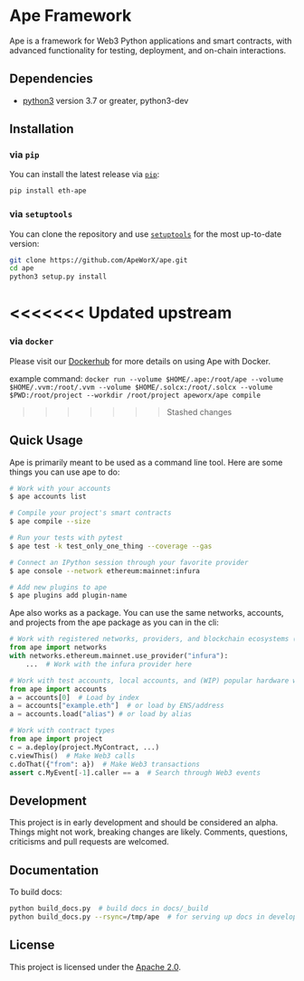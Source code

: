 # Ape Framework

Ape is a framework for Web3 Python applications and smart contracts, with advanced functionality for testing, deployment, and on-chain interactions.

## Dependencies

* [python3](https://www.python.org/downloads) version 3.7 or greater, python3-dev

## Installation

### via `pip`

You can install the latest release via [`pip`](https://pypi.org/project/pip/):

```bash
pip install eth-ape
```

### via `setuptools`

You can clone the repository and use [`setuptools`](https://github.com/pypa/setuptools) for the most up-to-date version:

```bash
git clone https://github.com/ApeWorX/ape.git
cd ape
python3 setup.py install
```

<<<<<<< Updated upstream
=======
### via `docker`

Please visit our [Dockerhub](https://hub.docker.com/repository/docker/apeworx/ape) for more details on using Ape with Docker.

example command:  `docker run --volume $HOME/.ape:/root/ape --volume $HOME/.vvm:/root/.vvm --volume $HOME/.solcx:/root/.solcx --volume $PWD:/root/project --workdir /root/project apeworx/ape compile`

>>>>>>> Stashed changes
## Quick Usage

Ape is primarily meant to be used as a command line tool. Here are some things you can use ape to do:

```bash
# Work with your accounts
$ ape accounts list

# Compile your project's smart contracts
$ ape compile --size

# Run your tests with pytest
$ ape test -k test_only_one_thing --coverage --gas

# Connect an IPython session through your favorite provider
$ ape console --network ethereum:mainnet:infura

# Add new plugins to ape
$ ape plugins add plugin-name
```

Ape also works as a package. You can use the same networks, accounts, and projects from the ape package as you can in the cli:

```python
# Work with registered networks, providers, and blockchain ecosystems (like Ethereum)
from ape import networks
with networks.ethereum.mainnet.use_provider("infura"):
    ...  # Work with the infura provider here

# Work with test accounts, local accounts, and (WIP) popular hardware wallets
from ape import accounts
a = accounts[0]  # Load by index
a = accounts["example.eth"]  # or load by ENS/address
a = accounts.load("alias") # or load by alias

# Work with contract types
from ape import project
c = a.deploy(project.MyContract, ...)
c.viewThis()  # Make Web3 calls
c.doThat({"from": a})  # Make Web3 transactions
assert c.MyEvent[-1].caller == a  # Search through Web3 events
```

## Development

This project is in early development and should be considered an alpha.
Things might not work, breaking changes are likely.
Comments, questions, criticisms and pull requests are welcomed.

## Documentation

To build docs:

```bash
python build_docs.py  # build docs in docs/_build
python build_docs.py --rsync=/tmp/ape  # for serving up docs in development
```

## License

This project is licensed under the [Apache 2.0](LICENSE).

